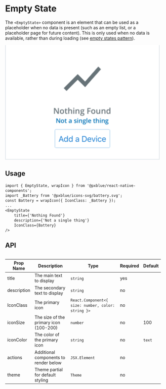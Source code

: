 # Empty State

The `<EmptyState>` component is an element that can be used as a placeholder when no data is present (such as an empty list, or a placeholder page for future content). This is only used when no data is available, rather than during loading (see [empty states pattern](https://pxblue.github.io/patterns/empty-states)).

<img width="500" alt="Empty state with all props" src="./images/emptyState.png">

## Usage

```tsx
import { EmptyState, wrapIcon } from '@pxblue/react-native-components';
import _Battery from '@pxblue/icons-svg/battery.svg';
const Battery = wrapIcon({ IconClass: _Battery });
...
<EmptyState
    title={'Nothing Found'}
    description={'Not a single thing'}
    IconClass={Battery}
/>
```

## API

<div style="overflow: auto">

| Prop Name   | Description                            | Type                                               | Required | Default |
| ----------- | -------------------------------------- | -------------------------------------------------- | -------- | ------- |
| title       | The main text to display               | `string`                                           | yes      |         |
| description | The secondary text to display          | `string`                                           | no       |         |
| IconClass   | The primary icon                       | `React.Component<{ size: number, color: string }>` | no       |         |
| iconSize    | The size of the primary icon (100-200) | `number`                                           | no       | 100     |
| iconColor   | The color of the primary icon          | `string`                                           | no       | `text`  |
| actions     | Additional components to render below  | `JSX.Element`                                      | no       |         |
| theme       | Theme partial for default styling      | `Theme`                               | no       |         |

</div>
